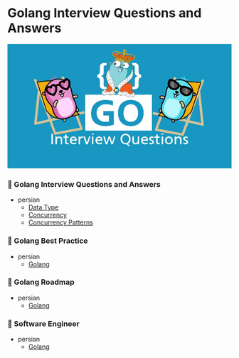 # Golang Interview Questions and Answers
![Image of Yaktocat](img.png)

### 🚀 Golang Interview Questions and Answers
- persian
  - [Data Type](interview/persian/data_type.md)
  - [Concurrency](interview/persian/concurrency.md)
  - [Concurrency Patterns](interview/persian/concurrency_patterns.md)

### 🚀 Golang Best Practice
- persian
  - [Golang](best-practice/persian/golang.md)

### 🚀 Golang Roadmap
- persian
  - [Golang](roadmap/persian/golang.md)

### 🚀 Software Engineer
- persian
  - [Golang](software-engineer/persian/software_engineer.md)